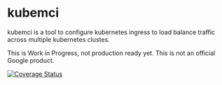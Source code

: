 # kubemci

kubemci is a tool to configure kubernetes ingress to load balance traffic across
multiple kubernetes clustes.

This is Work in Progress, not production ready yet.
This is not an official Google product.

[![Coverage Status](https://coveralls.io/repos/github/GoogleCloudPlatform/k8s-multicluster-ingress/badge.svg)](https://coveralls.io/github/GoogleCloudPlatform/k8s-multicluster-ingress)
